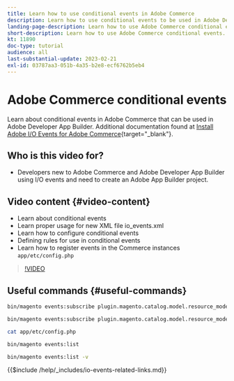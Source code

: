 ```yaml
---
title: Learn how to use conditional events in Adobe Commerce
description: Learn how to use conditional events to be used in Adobe Developer App Builder.
landing-page-description: Learn how to use Adobe Commerce conditional events.
short-description: Learn how to use Adobe Commerce conditional events.
kt: 11890
doc-type: tutorial
audience: all
last-substantial-update: 2023-02-21
exl-id: 03787aa3-051b-4a35-b2e8-ecf6762b5eb4
---
```

# Adobe Commerce conditional events

Learn about conditional events in Adobe Commerce that can be used in Adobe Developer App Builder. Additional documentation found at [Install Adobe I/O Events for Adobe Commerce](https://developer.adobe.com/commerce/events/get-started/conditional-events/){target="_blank"}.

## Who is this video for?

* Developers new to Adobe Commerce and Adobe Developer App Builder using I/O events and need to create an Adobe App Builder project.

## Video content {#video-content}

* Learn about conditional events
* Learn proper usage for new XML file io_events.xml
* Learn how to configure conditional events
* Defining rules for use in conditional events
* Learn how to register events in the Commerce instances `app/etc/config.php`

>[!VIDEO](https://video.tv.adobe.com/v/3415806?quality=12&learn=on)

## Useful commands {#useful-commands}

```bash
bin/magento events:subscribe plugin.magento.catalog.model.resource_model.product.save --fields=sku --fields=qty --fields=category_id

bin/magento events:subscribe plugin.magento.catalog.model.resource_model.product.save_low_stock --parent=plugin.magento.catalog.model.resource_model.product.save --fields=sku --fields=qty --fields=category_id --rules="qty|lessThan|20" --rules="category_id|in|3,4,5"

cat app/etc/config.php

bin/magento events:list

bin/magento events:list -v
```

{{$include /help/_includes/io-events-related-links.md}}
